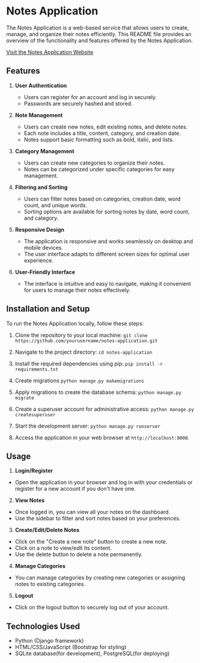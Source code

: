 # Notes Application

The Notes Application is a web-based service that allows users to create, manage, and organize their notes efficiently. This README file provides an overview of the functionality and features offered by the Notes Application.

[Visit the Notes Application Website](https://notes-application-qlmn.onrender.com/)
## Features

1. **User Authentication**
   - Users can register for an account and log in securely.
   - Passwords are securely hashed and stored.

2. **Note Management**
   - Users can create new notes, edit existing notes, and delete notes.
   - Each note includes a title, content, category, and creation date.
   - Notes support basic formatting such as bold, italic, and lists.

3. **Category Management**
   - Users can create new categories to organize their notes.
   - Notes can be categorized under specific categories for easy management.

4. **Filtering and Sorting**
   - Users can filter notes based on categories, creation date, word count, and unique words.
   - Sorting options are available for sorting notes by date, word count, and category.

5. **Responsive Design**
   - The application is responsive and works seamlessly on desktop and mobile devices.
   - The user interface adapts to different screen sizes for optimal user experience.

6. **User-Friendly Interface**
   - The interface is intuitive and easy to navigate, making it convenient for users to manage their notes effectively.

## Installation and Setup

To run the Notes Application locally, follow these steps:

1. Clone the repository to your local machine:
`git clone https://github.com/yourusername/notes-application.git`

2. Navigate to the project directory:
`cd notes-application`
3. Install the required dependencies using pip:
`pip install -r requirements.txt`
4. Create migrations
`python manage.py makemigrations`
5. Apply migrations to create the database schema:
`python manage.py migrate`
6. Create a superuser account for administrative access:
`python manage.py createsuperuser`
7. Start the development server:
`python manage.py runserver`

7. Access the application in your web browser at `http://localhost:8000`.

## Usage

1. **Login/Register**
- Open the application in your browser and log in with your credentials or register for a new account if you don't have one.

2. **View Notes**
- Once logged in, you can view all your notes on the dashboard.
- Use the sidebar to filter and sort notes based on your preferences.

3. **Create/Edit/Delete Notes**
- Click on the "Create a new note" button to create a new note.
- Click on a note to view/edit its content.
- Use the delete button to delete a note permanently.

4. **Manage Categories**
- You can manage categories by creating new categories or assigning notes to existing categories.

5. **Logout**
- Click on the logout button to securely log out of your account.

## Technologies Used

- Python (Django framework)
- HTML/CSS/JavaScript (Bootstrap for styling)
- SQLite database(for development), PostgreSQL(for deploying)
